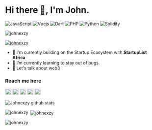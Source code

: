 # Hi there 👋, I'm John.


![JavaScript](https://img.shields.io/badge/JavaScript-Expert-yellow)
![Vuejs](https://img.shields.io/badge/Vuejs-Expert-blue)
![Dart](https://img.shields.io/badge/Dart-Intermediate-green)
![PHP](https://img.shields.io/badge/PHP-Intermediate-lightgrey)
![Python](https://img.shields.io/badge/Python-Intermediate-orange)
![Solidity](https://img.shields.io/badge/Solidity-Intermediate-orange)

<p align="left"> <img src="https://komarev.com/ghpvc/?username=johnexzy&label=Profile%20views&color=0e75b6&style=flat" alt="johnexzy" /> </p>
<p align="left"> <a href="https://github.com/ryo-ma/github-profile-trophy"><img src="https://github-profile-trophy.vercel.app/?username=johnexzy" alt="johnexzy" /></a> </p>

- 🏢 I'm currently building on the Startup Ecosystem with **StartupList Africa**
- 🌱 I’m currently learning to stay out of bugs.
- 👯 Let's talk about web3



### Reach me here

[<img src='https://cdn.jsdelivr.net/npm/simple-icons@3.0.1/icons/github.svg' alt='github' height='20'>](https://www.linkedin.com/in/oba-john-a031aa1a5/)  [<img src='https://cdn.jsdelivr.net/npm/simple-icons@3.0.1/icons/facebook.svg' alt='facebook' height='20'>](https://www.facebook.com/john.oba.10)  [<img src='https://cdn.jsdelivr.net/npm/simple-icons@3.0.1/icons/instagram.svg' alt='instagram' height='20'>](https://www.instagram.com/john.oba/)  [<img src='https://cdn.jsdelivr.net/npm/simple-icons@3.0.1/icons/twitter.svg' alt='twitter' height='20'>](https://twitter.com/obajohn17)  [<img src='https://cdn.jsdelivr.net/npm/simple-icons@3.0.1/icons/stackoverflow.svg' alt='stackoverflow' height='20'>](https://stackoverflow.com/users/10541309/oba-john)


![Johnexzy github stats](https://github-readme-stats.vercel.app/api?username=johnexzy&count_private=true&show_icons=true&theme=radical)
<p><img align="left" src="https://github-readme-stats.vercel.app/api/top-langs?username=johnexzy&show_icons=true&locale=en&layout=compact" alt="johnexzy" /></p>

<p>&nbsp;<img align="center" src="https://github-readme-stats.vercel.app/api?username=johnexzy&show_icons=true&locale=en" alt="johnexzy" /></p>

<p><img align="center" src="https://github-readme-streak-stats.herokuapp.com/?user=johnexzy&" alt="johnexzy" /></p>
